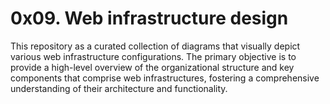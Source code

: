 # 0x09. Web infrastructure design

This repository as a curated collection of diagrams that visually depict various web infrastructure configurations.
The primary objective is to provide a high-level overview of the organizational structure and key components that comprise web infrastructures, fostering a comprehensive understanding of their architecture and functionality.
